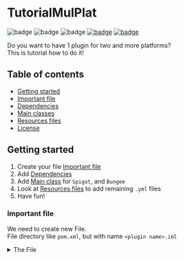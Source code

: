 # TutorialMulPlat

![badge](https://img.shields.io/github/downloads/FlyUltra/TutorialMulPlat/total)
![badge](https://img.shields.io/github/last-commit/FlyUltra/TutorialMulPlat)
![badge](https://img.shields.io/badge/platform-spigot%20%7C%20bungeecord-lightgrey)
[![badge](https://img.shields.io/discord/896466173166747650?label=discord)](https://discord.gg/2PpdrfxhD4)
[![badge](https://img.shields.io/github/license/FlyUltra/TutorialMulPlat)](https://github.com/FlyUltra/TutorialMulPlat/blob/master/LICENSE.txt)

Do you want to have 1 plugin for two and more platforms?<br>
This is tutorial how to do it!<br>

## Table of contents

* [Getting started](#getting-started)
* [Important file](#important-file)
* [Dependencies](#dependencies)
* [Main classes](#main-classes)
* [Resources files](#resources-files)
* [License](#license)

## Getting started

1. Create your file [Important file](#important-file)
2. Add [Dependencies](#dependencies)
3. Add [Main class](#main-classes) for `Spigot`, and `Bungee`
4. Look at [Resources files](#resources-files) to add remaining `.yml` files
4. Have fun!

### Important file

We need to create new File.<br>
File directory like `pom.xml`, but with name `<plugin name>.iml`

<details>
    <summary>The File</summary>

```xml
<?xml version="1.0" encoding="UTF-8"?>
<module version="4">
    <component name="FacetManager">
        <facet type="minecraft" name="Minecraft">
            <configuration>
                <autoDetectTypes>
                    // Here we can type our platforms, that we want to register
                    // Here we want to register Spigot and Bungee platform
                    <platformType>SPIGOT</platformType>
                    <platformType>BUNGEECORD</platformType>
                </autoDetectTypes>
            </configuration>
        </facet>
    </component>
</module>
```

### Dependencies

<details>
    <summary>Maven</summary>

```xml

<repository>
    <id>spigot-repo</id>
    <url>https://hub.spigotmc.org/nexus/content/repositories/snapshots/</url>
</repository>
<repository>
    <id>bungeecord-repo</id>
    <url>https://oss.sonatype.org/content/repositories/snapshots</url>
</repository>

<dependency>
    <groupId>net.md-5</groupId>
    <artifactId>bungeecord-api</artifactId>
    <version>VERSION</version>
    <type>jar</type>
    <scope>provided</scope>
</dependency>
<dependency>
    <groupId>org.spigotmc</groupId>
    <artifactId>spigot-api</artifactId>
    <version>VERSION</version>
    <scope>provided</scope>
</dependency>
```

</details>

<details>
    <summary>Gradle</summary>

```gradle
allprojects {
    repositories {
        ...
        maven { url = 'https://oss.sonatype.org/content/repositories/snapshots' }
        maven { url 'https://oss.sonatype.org/content/repositories/snapshots' }
    }
}


dependencies {
    compileOnly 'net.md-5:bungeecord-api:VERSION'
    compileOnly  'org.spigotmc:spigot-api:VERSION'
}
```

</details>

### Main classes

<details>
    <summary>Spigot</summary>

```java
// Normal main class for Spigot plugin
public class Spigot extends JavaPlugin {

    @Override
    public void onEnable() {

        Bukkit.getLogger().log(Level.INFO, "Cool plugin from Spigot!");
    }

    @Override
    public void onDisable() {

    }

}
```

</details>

<details>
    <summary>Bungee</summary>

```java
// Normal main class for Spigot plugin
public class Bungee extends Plugin {

    @Override
    public void onEnable() {

        getProxy().getLogger().log(Level.INFO, "Cool plugin from Bungee!");
    }

    @Override
    public void onDisable() {

    }

}
```
</details>


### Resources files

<details>
    <summary>Spigot</summary>

```yaml
name: <Plugin name>
author: <Author>
version: VERSION
main: <Path to main><Main class name>
database: <true|false> (can be skipped)

commands:
  yourcmd:

```

</details>

<details>
    <summary>Bungee</summary>

```yaml
name: <Plugin name>
author: <Author>
version: VERSION
main: <Path to main><Main class name>
database: <true|false> (can be skipped)

commands:
  yourcmd:
```
</details>

## License

ForestChannelAPI is licensed under the permissive MIT license. Please
see [`LICENSE.txt`](https://github.com/FlyUltra/TutorialMulPlat/blob/master/LICENSE.txt) for more information.
